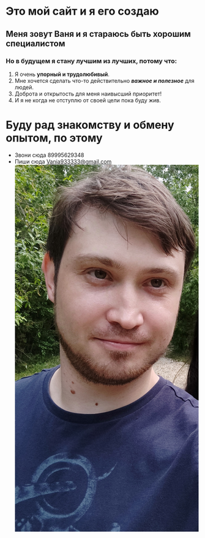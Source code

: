 # Это мой сайт и я его создаю
## Меня зовут Ваня и я стараюсь быть хорошим специалистом 
### Но в будущем я стану лучшим из лучших, потому что:
1. Я очень **упорный и трудолюбивый**.
2. Мне хочется сделать что-то действительно ***важное и полезное*** для людей.
3. Доброта и открытость для меня наивысший приоритет!
4. И я не когда не отступлю от своей цели пока буду жив.  
# Буду рад знакомству и обмену опытом, по этому   
- Звони сюда 89995629348
- Пиши сюда Vania933333@gmail.com
![alt text](IMG_20200612_185438-1.jpg)